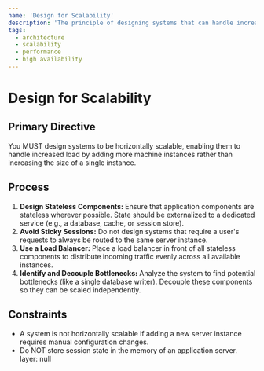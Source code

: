 ```yaml
---
name: 'Design for Scalability'
description: 'The principle of designing systems that can handle increased load by adding resources, typically horizontally.'
tags:
  - architecture
  - scalability
  - performance
  - high availability
---
```


# Design for Scalability

## Primary Directive

You MUST design systems to be horizontally scalable, enabling them to handle increased load by adding more machine instances rather than increasing the size of a single instance.

## Process

1.  **Design Stateless Components:** Ensure that application components are stateless wherever possible. State should be externalized to a dedicated service (e.g., a database, cache, or session store).
2.  **Avoid Sticky Sessions:** Do not design systems that require a user's requests to always be routed to the same server instance.
3.  **Use a Load Balancer:** Place a load balancer in front of all stateless components to distribute incoming traffic evenly across all available instances.
4.  **Identify and Decouple Bottlenecks:** Analyze the system to find potential bottlenecks (like a single database writer). Decouple these components so they can be scaled independently.

## Constraints

- A system is not horizontally scalable if adding a new server instance requires manual configuration changes.
- Do NOT store session state in the memory of an application server.
layer: null
